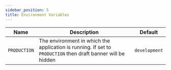 ```yaml
---
sidebar_position: 5
title: Environment Variables
---
```


Name|Description|Default
---|---|---
`PRODUCTION`|The environment in which the application is running. If set to `PRODUCTION` then draft banner will be hidden|`development`